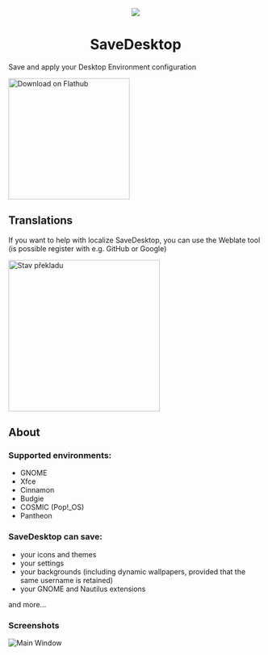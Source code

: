 <p align="center">
  <img src="https://raw.githubusercontent.com/vikdevelop/SaveDesktop/main/flatpak/icons/io.github.vikdevelop.SaveDesktop.png">
  <h1 align="center">SaveDesktop</h1>
</p>

Save and apply your Desktop Environment configuration

<a href='https://beta.flathub.org/cs/apps/io.github.vikdevelop.SaveDesktop'><img width='240' alt='Download on Flathub' src='https://dl.flathub.org/assets/badges/flathub-badge-en.png'/></a>

## Translations
If you want to help with localize SaveDesktop, you can use the Weblate tool (is possible register with e.g. GitHub or Google)

<a href="https://hosted.weblate.org/projects/vikdevelop/savedesktop/">
<img src="https://hosted.weblate.org/widgets/vikdevelop/-/savedesktop/open-graph.png" alt="Stav překladu" width=300 />
</a>

## About
### Supported environments:
- GNOME
- Xfce
- Cinnamon
- Budgie
- COSMIC (Pop!_OS)
- Pantheon

### SaveDesktop can save:
- your icons and themes
- your settings
- your backgrounds (including dynamic wallpapers, provided that the same username is retained)
- your GNOME and Nautilus extensions

and more...

### Screenshots
![Main Window](https://raw.githubusercontent.com/vikdevelop/SaveDesktop/fbb8864fbf57659a19de42f6996f449367678985/flatpak/screenshots/main_window.png)
